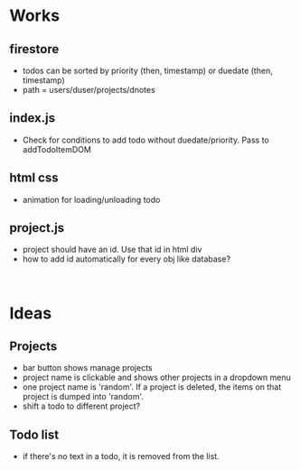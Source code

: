 # Works

## firestore

- todos can be sorted by priority (then, timestamp) or duedate (then, timestamp)
- path = users/duser/projects/dnotes

## index.js
- Check for conditions to add todo without duedate/priority. Pass to addTodoItemDOM

## html css
- animation for loading/unloading todo

## project.js
- project should have an id. Use that id in html div
- how to add id automatically for every obj like database?

<br>

# Ideas

## Projects
- bar button shows manage projects
- project name is clickable and shows other projects in a dropdown menu
- one project name is 'random'. If a project is deleted, the items on that project is dumped into 'random'.
- shift a todo to different project?
  
## Todo list
- if there's no text in a todo, it is removed from the list.